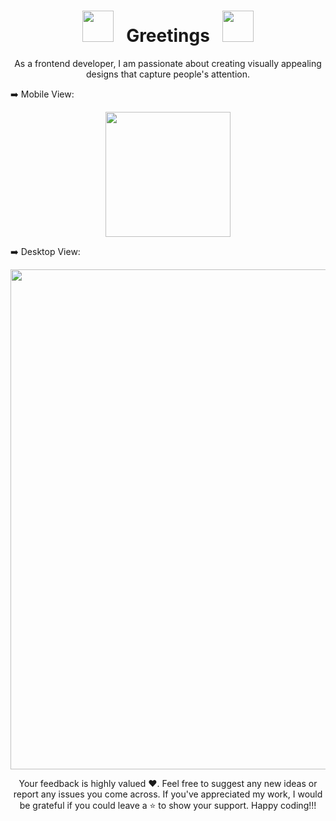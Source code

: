 <div align="center">
  
# <img src="https://user-images.githubusercontent.com/74038190/213844263-a8897a51-32f4-4b3b-b5c2-e1528b89f6f3.png" width="50px" /> &nbsp; Greetings &nbsp; <img src="https://user-images.githubusercontent.com/74038190/213844263-a8897a51-32f4-4b3b-b5c2-e1528b89f6f3.png" width="50px" />

</div>

<p align="center">
   As a frontend developer, I am passionate about creating visually appealing designs that capture people's attention.
</p>

<div align="center">
  <p align="left">➡️ Mobile View:</p>
  <img src="https://github.com/the-shivam-gupta/the-shivam-gupta.github.io/assets/109647722/68bd7a3b-edbf-4381-9eae-e781a262481a" width="200px"/>
  <p align="left">➡️ Desktop View:</p>
  <img src="https://github.com/the-shivam-gupta/the-shivam-gupta.github.io/assets/109647722/da8c34c1-7978-44a3-960d-7c1d41180b81" width="800px"/>
</div>

<p align="center">
  Your feedback is highly valued ❤️. Feel free to suggest any new ideas or report any issues you come across. If you've appreciated my work, I would be grateful if you could leave a ⭐ to show your support. Happy     coding!!!
</p>
